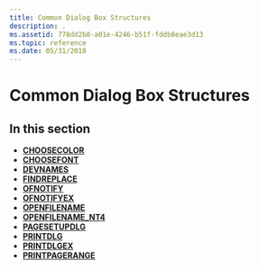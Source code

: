 ```yaml
---
title: Common Dialog Box Structures
description: .
ms.assetid: 778dd2b8-a01e-4246-b51f-fddb8eae3d13
ms.topic: reference
ms.date: 05/31/2018
---
```


# Common Dialog Box Structures

## In this section

-   [**CHOOSECOLOR**](/windows/win32/api/commdlg/ns-commdlg-choosecolora~r1)
-   [**CHOOSEFONT**](/windows/win32/api/commdlg/ns-commdlg-choosefonta)
-   [**DEVNAMES**](/windows/win32/api/commdlg/ns-commdlg-devnames)
-   [**FINDREPLACE**](/windows/win32/api/commdlg/ns-commdlg-findreplacea)
-   [**OFNOTIFY**](/windows/desktop/api/Commdlg/ns-commdlg-ofnotifya)
-   [**OFNOTIFYEX**](/windows/desktop/api/Commdlg/ns-commdlg-ofnotifyexa)
-   [**OPENFILENAME**](/windows/win32/api/commdlg/ns-commdlg-openfilenamea)
-   [**OPENFILENAME\_NT4**](/windows/win32/api/commdlg/ns-commdlg-openfilename_nt4a)
-   [**PAGESETUPDLG**](/windows/win32/api/commdlg/ns-commdlg-pagesetupdlga)
-   [**PRINTDLG**](/windows/win32/api/commdlg/ns-commdlg-printdlga)
-   [**PRINTDLGEX**](/windows/win32/api/commdlg/ns-commdlg-printdlgexa)
-   [**PRINTPAGERANGE**](/windows/win32/api/commdlg/ns-commdlg-printpagerange)

 

 




